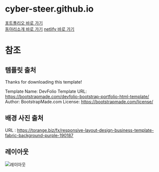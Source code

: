 # cyber-steer.github.io
[포트폴리오 바로 가기](https://cyber-steer.github.io/) <br>
[동아리소개 바로 가기](https://cyber-steer.github.io/club-info-app/)
[netlify 바로 가기](https://candid-madeleine-12d243.netlify.app/)

# 참조
## 템플릿 출처
Thanks for downloading this template!

Template Name: DevFolio
Template URL: https://bootstrapmade.com/devfolio-bootstrap-portfolio-html-template/
Author: BootstrapMade.com
License: https://bootstrapmade.com/license/
## 배경 사진 출처
URL : https://torange.biz/fx/responsive-layout-design-business-template-fabric-background-purple-190187

## 레이아웃
![레이아웃](https://github.com/cyber-steer/cyber-steer.github.io/blob/main/media/markdown/layout.png)
